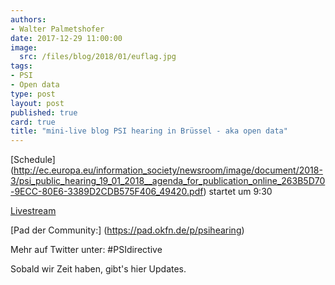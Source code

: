 ```yaml
---
authors: 
- Walter Palmetshofer
date: 2017-12-29 11:00:00
image:
  src: /files/blog/2018/01/euflag.jpg
tags:
- PSI
- Open data
type: post
layout: post
published: true
card: true
title: "mini-live blog PSI hearing in Brüssel - aka open data" 
---
```


[Schedule] (http://ec.europa.eu/information_society/newsroom/image/document/2018-3/psi_public_hearing_19_01_2018__agenda_for_publication_online_263B5D70-9ECC-80E6-3389D2CDB575F406_49420.pdf)
startet um 9:30

[Livestream](https://webcast.ec.europa.eu/public-hearing-on-the-review-of-thedirective-on-the-reuse-of-public-sector-information#)

[Pad der Community:] (https://pad.okfn.de/p/psihearing)


Mehr auf Twitter unter: #PSIdirective


Sobald wir Zeit haben, gibt's hier Updates.
